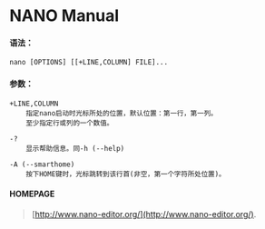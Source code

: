 NANO Manual
===========

#### 语法：

    nano [OPTIONS] [[+LINE,COLUMN] FILE]...

#### 参数：

    +LINE,COLUMN
        指定nano启动时光标所处的位置，默认位置：第一行，第一列。
        至少指定行或列的一个数值。

    -?
        显示帮助信息。同-h (--help)

    -A (--smarthome)
        按下HOME键时，光标跳转到该行首(非空，第一个字符所处位置)。


#### HOMEPAGE

>   [http://www.nano-editor.org/](http://www.nano-editor.org/).
